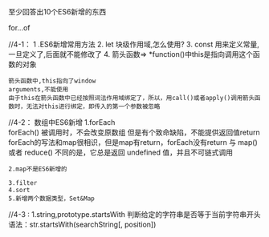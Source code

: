 至少回答出10个ES6新增的东西

for...of

//4-1：
1 .ES6新增常用方法
2. let 块级作用域,怎么使用?
3. const   用来定义常量,一旦定义了,后面就不能修改了
4. 箭头函数=> *function()中this是指向调用这个函数的对象

    箭头函数中,this指向了window
    arguments,不能使用
    由于this在箭头函数中已经按照词法作用域绑定了，所以，用call()或者apply()调用箭头函数时，无法对this进行绑定，即传入的第一个参数被忽略

//4-2：
数组中ES6新增
    1.forEach   
	forEach() 被调用时，不会改变原数组
	但是有个致命缺陷，不能提供返回值return
	forEach的写法和map很相识，但是map有return，forEach没有return
	与 map() 或者 reduce() 不同的是，它总是返回 undefined 值，并且不可链式调用

    2.map不是ES6新增的   
	
    3.filter   
    4.sort
    5.新增两个数据类型，Set&Map

//4-3 :
	1.string,prototype.startsWith
	    判断给定的字符串是否等于当前字符串开头
	    语法：str.startsWith(searchString[, position])
